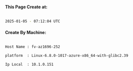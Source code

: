 
   
#### This Page Create at:

```bash

2025-01-05 - 07:12:04 UTC

```

#### Create By Machine:

```bash

Host Name : fv-az1696-252

platform  : Linux-6.8.0-1017-azure-x86_64-with-glibc2.39

Ip Local  : 10.1.0.151

```

